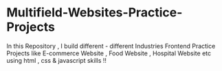 # Multifield-Websites-Practice-Projects
In this Repository , I build different - different Industries Frontend Practice Projects like E-commerce Website , Food Website , Hospital Website etc using html , css &amp; javascript skills !!
